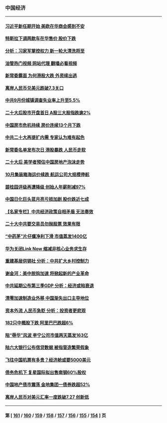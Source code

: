 ### 中国经济
---
#### [习近平新任期开始 美欧在华商会感到不安](../../pages/ncid283/n13851859.md?10250045) 
#### [特斯拉下调两款车在华售价 股价下跌](../../pages/ncid283/n13851833.md?10250045) 
#### [分析：习家军掌控权力 新一轮大清洗将至](../../pages/ncid283/n13851807.md?10250045) 
#### [油管热门视频 网站代理 翻墙必看视频](http://132.145.103.77:81/youtube.html?10250045)
#### [新常委露面 为何港股大跌 外资续出逃](../../pages/ncid283/n13851860.md?10250045) 
#### [离岸人民币兑美元跌破7.3关口](../../pages/ncid283/n13851772.md?10250045) 
#### [中共9月份城镇调查失业率上升至5.5%](../../pages/ncid283/n13851718.md?10250045) 
#### [二十大后股市开盘首日 A股三大股指跌逾2%](../../pages/ncid283/n13851710.md?10250045) 
#### [中国房市危机持续 房价连续13个月下跌](../../pages/ncid283/n13851695.md?10250045) 
#### [中共二十大再提扩内需 专家认为难有起色](../../pages/ncid283/n13851593.md?10250045) 
#### [新常委名单发布次日 港股暴跌 人民币走软](../../pages/ncid283/n13851548.md?10250045) 
#### [二十大后 美学者预估中国房地产泡沫走势](../../pages/ncid283/n13851281.md?10250045) 
#### [10月集装箱海运价续跌 航运公司大规模停航](../../pages/ncid283/n13850668.md?10250045) 
#### [碧桂园评级再遭降级 创始人年薪削减97%](../../pages/ncid283/n13850647.md?10250045) 
#### [中国日化巨头蓝月亮亏损加剧 股价跌近七成](../../pages/ncid283/n13850462.md?10250045) 
#### [【名家专栏】中共经济政策自相矛盾 无法奏效](../../pages/ncid283/n13850054.md?10250045) 
#### [二十大中共要交易员勿抛股票 效果有限](../../pages/ncid283/n13850416.md?10250045) 
#### [“中药茅”片仔癀净利下滑 市值蒸发1400亿](../../pages/ncid283/n13850418.md?10250045) 
#### [华为关闭Link Now 缩减⾮核⼼业务求生存](../../pages/ncid283/n13850306.md?10250045) 
#### [重建基层供销社 分析：中共扩大乡村控制力](../../pages/ncid283/n13850350.md?10250045) 
#### [谢金河：美中脱钩加速 将掀起新的产业革命](../../pages/ncid283/n13850062.md?10250045) 
#### [中共延期公布第三季GDP 分析：经济或陷衰退](../../pages/ncid283/n13850045.md?10250045) 
#### [清零加速制造业外移 中国渐失出口主导地位](../../pages/ncid283/n13850040.md?10250045) 
#### [资本外流 人民币急贬 分析：投资者更悲观](../../pages/ncid283/n13849807.md?10250045) 
#### [182只中概股下跌 阿里巴巴跌超6%](../../pages/ncid283/n13849721.md?10250045) 
#### [陷“辱华”风波 李宁公司市值两天蒸发163亿](../../pages/ncid283/n13849694.md?10250045) 
#### [陆六大银行公布信贷数据 被指营造繁荣假象](../../pages/ncid283/n13849325.md?10250045) 
#### [飞往中国机票有多贵？经济舱或要5000美元](../../pages/ncid283/n13849214.md?10250045) 
#### [债务危机下 复星国际拟出售南钢60%股权](../../pages/ncid283/n13849179.md?10250045) 
#### [中国地产债市震荡 金地集团一债券跌超52%](../../pages/ncid283/n13849026.md?10250045) 
#### [离岸人民币对美元汇率一度跌破7.27 创新低](../../pages/ncid283/n13849011.md?10250045) 

---
#### 第 [ [161](./161.md?10250045) / [160](./160.md?10250045) / [159](./159.md?10250045) / [158](./158.md?10250045) / [157](./157.md?10250045) / [156](./156.md?10250045) / [155](./155.md?10250045) / [154](./154.md?10250045) ] 页
